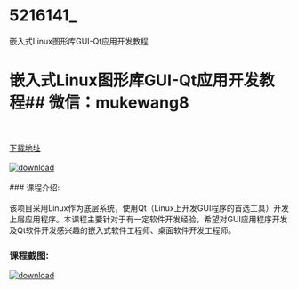 # 5216141_
嵌入式Linux图形库GUI-Qt应用开发教程
# 嵌入式Linux图形库GUI-Qt应用开发教程## 微信：mukewang8
<br/></br>[下载地址](http://www.36tz.cn/article/5216141 "下载地址")
<br/></br>[![download](http://36tz.cn/muke_img/2020_11_2-42.png "下载地址")](http://www.36tz.cn/article/5216141 "下载地址")
<br/></br>### 课程介绍:<br/></br>该项目采用Linux作为底层系统，使用Qt（Linux上开发GUI程序的首选工具）开发上层应用程序。本课程主要针对于有一定软件开发经验，希望对GUI应用程序开发及Qt软件开发感兴趣的嵌入式软件工程师、桌面软件开发工程师。

### 课程截图:
[![download](http://36tz.cn/muke_img/2020_11_1-43.png "下载地址")](http://www.36tz.cn/article/5216141 "下载地址")
